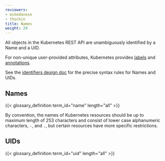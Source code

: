 ```yaml
---
reviewers:
- mikedanese
- thockin
title: Names
weight: 20
---
```


All objects in the Kubernetes REST API are unambiguously identified by a Name and a UID.

For non-unique user-provided attributes, Kubernetes provides [labels](/docs/user-guide/labels) and [annotations](/docs/concepts/overview/working-with-objects/annotations/).

See the [identifiers design doc](https://git.k8s.io/community/contributors/design-proposals/architecture/identifiers.md) for the precise syntax rules for Names and UIDs.

## Names

{{< glossary_definition term_id="name" length="all" >}}

By convention, the names of Kubernetes resources should be up to maximum length of 253 characters and consist of lower case alphanumeric characters, `-`, and `.`, but certain resources have more specific restrictions.

## UIDs

{{< glossary_definition term_id="uid" length="all" >}}
